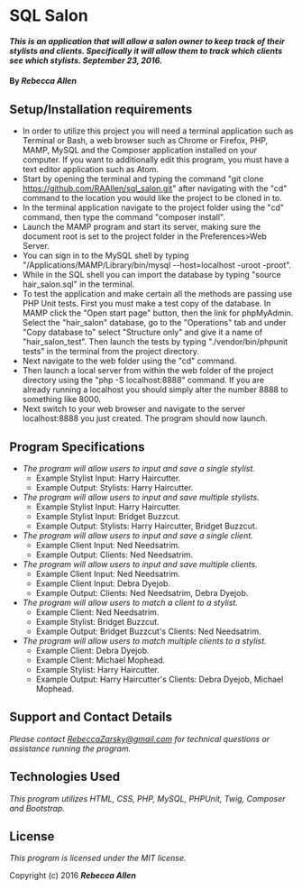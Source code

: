 
# SQL Salon

#### _This is an application that will allow a salon owner to keep track of their stylists and clients. Specifically it will allow them to track which clients see which stylists.  September 23, 2016._

#### By _**Rebecca Allen**_

## Setup/Installation requirements

* In order to utilize this project you will need a terminal application such as Terminal or Bash, a web browser such as Chrome or Firefox, PHP, MAMP, MySQL and the Composer application installed on your computer. If you want to additionally edit this program, you must have a text editor application such as Atom.
* Start by opening the terminal and typing the command "git clone https://github.com/RAAllen/sql_salon.git" after navigating with the "cd" command to the location you would like the project to be cloned in to.
* In the terminal application navigate to the project folder using the "cd" command, then type the command "composer install".
* Launch the MAMP program and start its server, making sure the document root is set to the project folder in the Preferences>Web Server.
* You can sign in to the MySQL shell by typing "/Applications/MAMP/Library/bin/mysql --host=localhost -uroot -proot".
* While in the SQL shell you can import the database by typing "source hair_salon.sql" in the terminal.
* To test the application and make certain all the methods are passing use PHP Unit tests. First you must make a test copy of the database. In MAMP click the "Open start page" button, then the link for phpMyAdmin. Select the "hair_salon" database, go to the "Operations" tab and under "Copy database to" select "Structure only" and give it a name of "hair_salon_test". Then launch the tests by typing "./vendor/bin/phpunit tests" in the terminal from the project directory.
* Next navigate to the web folder using the "cd" command.
* Then launch a local server from within the web folder of the project directory using the "php -S localhost:8888" command. If you are already running a localhost you should simply alter the number 8888 to something like 8000.
* Next switch to your web browser and navigate to the server localhost:8888 you just created. The program should now launch.

## Program Specifications

* _The program will allow users to input and save a single stylist._
    * Example Stylist Input: Harry Haircutter.
    * Example Output: Stylists: Harry Haircutter.
* _The program will allow users to input and save multiple stylists._
    * Example Stylist Input: Harry Haircutter.
    * Example Stylist Input: Bridget Buzzcut.
    * Example Output: Stylists: Harry Haircutter, Bridget Buzzcut.
* _The program will allow users to input and save a single client._
    * Example Client Input: Ned Needsatrim.
    * Example Output: Clients: Ned Needsatrim.
* _The program will allow users to input and save multiple clients._
    * Example Client Input: Ned Needsatrim.
    * Example Client Input: Debra Dyejob.
    * Example Output: Clients: Ned Needsatrim, Debra Dyejob.
* _The program will allow users to match a client to a stylist._
    * Example Client: Ned Needsatrim.
    * Example Stylist: Bridget Buzzcut.
    * Example Output: Bridget Buzzcut's Clients: Ned Needsatrim.
* _The program will allow users to match multiple clients to a stylist._
    * Example Client: Debra Dyejob.
    * Example Client: Michael Mophead.
    * Example Stylist: Harry Haircutter.
    * Example Output: Harry Haircutter's Clients: Debra Dyejob, Michael Mophead.



## Support and Contact Details

_Please contact RebeccaZarsky@gmail.com for technical questions or assistance running the program._

## Technologies Used

_This program utilizes HTML, CSS, PHP, MySQL, PHPUnit, Twig, Composer and Bootstrap._

## License

*This program is licensed under the MIT license.*

Copyright (c) 2016 **_Rebecca Allen_**
